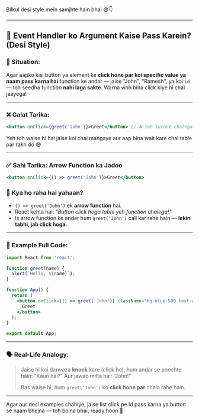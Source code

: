 Bilkul desi style mein samjhte hain bhai 😄👇

---

## 🤝 Event Handler ko Argument Kaise Pass Karein? (Desi Style)

### 🚩 Situation:

Agar aapko kisi button ya element ke **click hone par koi specific value ya naam pass karna hai** function ke andar — jaise "John", "Ramesh", ya koi `id` — toh seedha function **nahi laga sakte**. Warna woh bina click kiye hi chal jaayega!

---

### ❌ Galat Tarika:

```jsx
<button onClick={greet('John')}>Greet</button> // ❌ Yeh turant chalega, bina click kiye!
```

Yeh toh waise hi hai jaise koi chai mangaye aur aap bina wait kare chai table par rakh do 😅

---

### ✅ Sahi Tarika: Arrow Function ka Jadoo

```jsx
<button onClick={() => greet('John')}>Greet</button>
```

### 🧠 Kya ho raha hai yahaan?

* `() => greet('John')` ek **arrow function** hai.
* React kehta hai: *"Button click hoga tabhi yeh function chalega!"*
* Is arrow function ke andar hum `greet('John')` call kar rahe hain — **lekin tabhi, jab click hoga.**

---

### 🎯 Example Full Code:

```jsx
import React from 'react';

function greet(name) {
  alert(`Hello, ${name}`);
}

function App() {
  return (
    <button onClick={() => greet('John')} className="bg-blue-500 text-white px-4 py-2 rounded">
      Greet
    </button>
  );
}

export default App;
```

---

### 🗣️ Real-Life Analogy:

> Jaise hi koi darwaza **knock** kare (click ho), hum andar se poochte hain:
> “Kaun hai?”
> Aur jawab milta hai: “John!”
>
> Bas waise hi, hum `greet('John')` ko **click hone par** chala rahe hain.

---

Agar aur desi examples chahiye, jaise list click pe id pass karna ya button se naam bhejna — toh bolna bhai, ready hoon 💪
